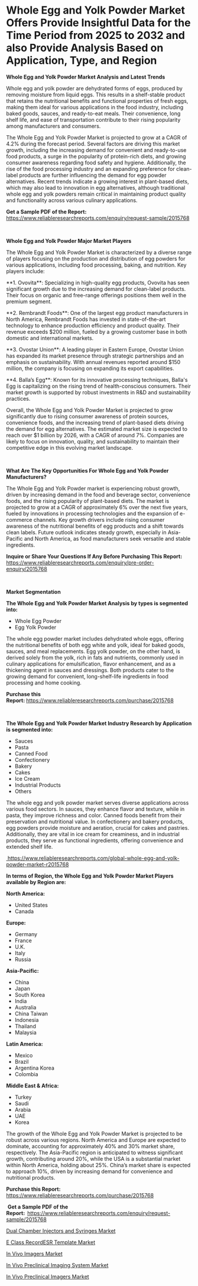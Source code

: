 <p><h1>Whole Egg and Yolk Powder Market Offers Provide Insightful Data for the Time Period from 2025 to 2032 and also Provide Analysis Based on Application, Type, and Region</h1></p><p><strong>Whole Egg and Yolk Powder Market Analysis and Latest Trends</strong></p>
<p><p>Whole egg and yolk powder are dehydrated forms of eggs, produced by removing moisture from liquid eggs. This results in a shelf-stable product that retains the nutritional benefits and functional properties of fresh eggs, making them ideal for various applications in the food industry, including baked goods, sauces, and ready-to-eat meals. Their convenience, long shelf life, and ease of transportation contribute to their rising popularity among manufacturers and consumers.</p><p>The Whole Egg and Yolk Powder Market is projected to grow at a CAGR of 4.2% during the forecast period. Several factors are driving this market growth, including the increasing demand for convenient and ready-to-use food products, a surge in the popularity of protein-rich diets, and growing consumer awareness regarding food safety and hygiene. Additionally, the rise of the food processing industry and an expanding preference for clean-label products are further influencing the demand for egg powder alternatives. Recent trends indicate a growing interest in plant-based diets, which may also lead to innovation in egg alternatives, although traditional whole egg and yolk powders remain critical in maintaining product quality and functionality across various culinary applications.</p></p>
<p><strong>Get a Sample PDF of the Report:&nbsp;</strong> <a href="https://www.reliableresearchreports.com/enquiry/request-sample/2015768?utm_campaign=34&utm_medium=2&utm_source=Github&utm_content=ia&utm_term=17012025&utm_id=whole-egg-and-yolk-powder">https://www.reliableresearchreports.com/enquiry/request-sample/2015768</a></p>
<p>&nbsp;</p>
<p><strong>Whole Egg and Yolk Powder Major Market Players</strong></p>
<p><p>The Whole Egg and Yolk Powder Market is characterized by a diverse range of players focusing on the production and distribution of egg powders for various applications, including food processing, baking, and nutrition. Key players include:</p><p>**1. Ovovita**: Specializing in high-quality egg products, Ovovita has seen significant growth due to the increasing demand for clean-label products. Their focus on organic and free-range offerings positions them well in the premium segment.</p><p>**2. Rembrandt Foods**: One of the largest egg product manufacturers in North America, Rembrandt Foods has invested in state-of-the-art technology to enhance production efficiency and product quality. Their revenue exceeds $200 million, fueled by a growing customer base in both domestic and international markets.</p><p>**3. Ovostar Union**: A leading player in Eastern Europe, Ovostar Union has expanded its market presence through strategic partnerships and an emphasis on sustainability. With annual revenues reported around $150 million, the company is focusing on expanding its export capabilities.</p><p>**4. Balla’s Egg**: Known for its innovative processing techniques, Balla's Egg is capitalizing on the rising trend of health-conscious consumers. Their market growth is supported by robust investments in R&D and sustainability practices.</p><p>Overall, the Whole Egg and Yolk Powder Market is projected to grow significantly due to rising consumer awareness of protein sources, convenience foods, and the increasing trend of plant-based diets driving the demand for egg alternatives. The estimated market size is expected to reach over $1 billion by 2026, with a CAGR of around 7%. Companies are likely to focus on innovation, quality, and sustainability to maintain their competitive edge in this evolving market landscape.</p></p>
<p>&nbsp;</p>
<p><strong>What Are The Key Opportunities For Whole Egg and Yolk Powder Manufacturers?</strong></p>
<p><p>The Whole Egg and Yolk Powder market is experiencing robust growth, driven by increasing demand in the food and beverage sector, convenience foods, and the rising popularity of plant-based diets. The market is projected to grow at a CAGR of approximately 6% over the next five years, fueled by innovations in processing technologies and the expansion of e-commerce channels. Key growth drivers include rising consumer awareness of the nutritional benefits of egg products and a shift towards clean labels. Future outlook indicates steady growth, especially in Asia-Pacific and North America, as food manufacturers seek versatile and stable ingredients.</p></p>
<p><strong>Inquire or Share Your Questions If Any Before Purchasing This Report:</strong> <a href="https://www.reliableresearchreports.com/enquiry/pre-order-enquiry/2015768?utm_campaign=34&utm_medium=2&utm_source=Github&utm_content=ia&utm_term=17012025&utm_id=whole-egg-and-yolk-powder">https://www.reliableresearchreports.com/enquiry/pre-order-enquiry/2015768</a></p>
<p>&nbsp;</p>
<p><strong>Market Segmentation</strong></p>
<p><strong>The Whole Egg and Yolk Powder Market Analysis by types is segmented into:</strong></p>
<p><ul><li>Whole Egg Powder</li><li>Egg Yolk Powder</li></ul></p>
<p><p>The whole egg powder market includes dehydrated whole eggs, offering the nutritional benefits of both egg white and yolk, ideal for baked goods, sauces, and meal replacements. Egg yolk powder, on the other hand, is derived solely from the yolk, rich in fats and nutrients, commonly used in culinary applications for emulsification, flavor enhancement, and as a thickening agent in sauces and dressings. Both products cater to the growing demand for convenient, long-shelf-life ingredients in food processing and home cooking.</p></p>
<p><strong>Purchase this Report:&nbsp;</strong><a href="https://www.reliableresearchreports.com/purchase/2015768?utm_campaign=34&utm_medium=2&utm_source=Github&utm_content=ia&utm_term=17012025&utm_id=whole-egg-and-yolk-powder">https://www.reliableresearchreports.com/purchase/2015768</a></p>
<p>&nbsp;</p>
<p><strong>The Whole Egg and Yolk Powder Market Industry Research by Application is segmented into:</strong></p>
<p><ul><li>Sauces</li><li>Pasta</li><li>Canned Food</li><li>Confectionery</li><li>Bakery</li><li>Cakes</li><li>Ice Cream</li><li>Industrial Products</li><li>Others</li></ul></p>
<p><p>The whole egg and yolk powder market serves diverse applications across various food sectors. In sauces, they enhance flavor and texture, while in pasta, they improve richness and color. Canned foods benefit from their preservation and nutritional value. In confectionery and bakery products, egg powders provide moisture and aeration, crucial for cakes and pastries. Additionally, they are vital in ice cream for creaminess, and in industrial products, they serve as functional ingredients, offering convenience and extended shelf life.</p></p>
<p><a href="https://www.reliableresearchreports.com/global-whole-egg-and-yolk-powder-market-r2015768?utm_campaign=34&utm_medium=2&utm_source=Github&utm_content=ia&utm_term=17012025&utm_id=whole-egg-and-yolk-powder">&nbsp;https://www.reliableresearchreports.com/global-whole-egg-and-yolk-powder-market-r2015768</a></p>
<p><strong>In terms of Region, the Whole Egg and Yolk Powder Market Players available by Region are:</strong></p>
<p>
    <p> <strong> North America: </strong>
        <ul>
            <li>United States</li>
            <li>Canada</li>
        </ul>
        </p> 
    <p> <strong> Europe: </strong>
        <ul>
            <li>Germany</li>
            <li>France</li>
            <li>U.K.</li>
            <li>Italy</li>
            <li>Russia</li>
        </ul>
        </p> 
    <p> <strong> Asia-Pacific: </strong>
        <ul>
            <li>China</li>
            <li>Japan</li>
            <li>South Korea</li>
            <li>India</li>
            <li>Australia</li>
            <li>China Taiwan</li>
            <li>Indonesia</li>
            <li>Thailand</li>
            <li>Malaysia</li>
        </ul>
        </p> 
    <p> <strong> Latin America: </strong>
        <ul>
            <li>Mexico</li>
            <li>Brazil</li>
            <li>Argentina Korea</li>
            <li>Colombia</li>
        </ul>
        </p> 
    <p> <strong> Middle East & Africa: </strong>
        <ul>
            <li>Turkey</li>
            <li>Saudi</li>
            <li>Arabia</li>
            <li>UAE</li>
            <li>Korea</li>
        </ul>
    </p>
    </p>
<p><p>The growth of the Whole Egg and Yolk Powder Market is projected to be robust across various regions. North America and Europe are expected to dominate, accounting for approximately 40% and 30% market share, respectively. The Asia-Pacific region is anticipated to witness significant growth, contributing around 20%, while the USA is a substantial market within North America, holding about 25%. China’s market share is expected to approach 10%, driven by increasing demand for convenience and nutritional products.</p></p>
<p><strong>Purchase this Report: </strong><a href="https://www.reliableresearchreports.com/purchase/2015768?utm_campaign=34&utm_medium=2&utm_source=Github&utm_content=ia&utm_term=17012025&utm_id=whole-egg-and-yolk-powder">https://www.reliableresearchreports.com/purchase/2015768</a></p>
<p>&nbsp;<strong>Get a Sample PDF of the Report:&nbsp;&nbsp;</strong><a href="https://www.reliableresearchreports.com/enquiry/request-sample/2015768?utm_campaign=34&utm_medium=2&utm_source=Github&utm_content=ia&utm_term=17012025&utm_id=whole-egg-and-yolk-powder">https://www.reliableresearchreports.com/enquiry/request-sample/2015768</a></p>
<p><strong></strong></p>
<p><p><a href="https://github.com/arvelm4nthig/Market-Research-Report-List-1/blob/main/dual-chamber-injectors-and-syringes-market.md?utm_campaign=34&utm_medium=2&utm_source=Github&utm_content=ia&utm_term=17012025&utm_id=whole-egg-and-yolk-powder">Dual Chamber Injectors and Syringes Market</a></p><p><a href="https://github.com/guneycigdem35/Market-Research-Report-List-5/blob/main/e-class-recordesr-template-market.md?utm_campaign=34&utm_medium=2&utm_source=Github&utm_content=ia&utm_term=17012025&utm_id=whole-egg-and-yolk-powder">E Class RecordESR Template Market</a></p><p><a href="https://github.com/AshikRahman991/Market-Research-Report-List-1/blob/main/in-vivo-imagers-market.md?utm_campaign=34&utm_medium=2&utm_source=Github&utm_content=ia&utm_term=17012025&utm_id=whole-egg-and-yolk-powder">In Vivo Imagers Market</a></p><p><a href="https://github.com/AlisaRowe24/Market-Research-Report-List-1/blob/main/in-vivo-preclinical-imaging-system-market.md?utm_campaign=34&utm_medium=2&utm_source=Github&utm_content=ia&utm_term=17012025&utm_id=whole-egg-and-yolk-powder">In Vivo Preclinical Imaging System Market</a></p><p><a href="https://github.com/HobertDavis43/Market-Research-Report-List-1/blob/main/in-vivo-preclinical-imagers-market.md?utm_campaign=34&utm_medium=2&utm_source=Github&utm_content=ia&utm_term=17012025&utm_id=whole-egg-and-yolk-powder">In Vivo Preclinical Imagers Market</a></p></p>